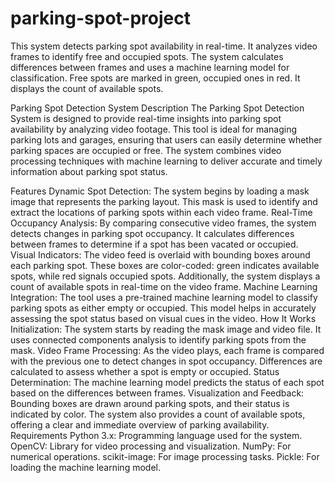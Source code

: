 # parking-spot-project
This system detects parking spot availability in real-time. It analyzes video frames to identify free and occupied spots. The system calculates differences between frames and uses a machine learning model for classification. Free spots are marked in green, occupied ones in red. It displays the count of available spots.

Parking Spot Detection System
Description
The Parking Spot Detection System is designed to provide real-time insights into parking spot availability by analyzing video footage. This tool is ideal for managing parking lots and garages, ensuring that users can easily determine whether parking spaces are occupied or free. The system combines video processing techniques with machine learning to deliver accurate and timely information about parking spot status.

Features
Dynamic Spot Detection: The system begins by loading a mask image that represents the parking layout. This mask is used to identify and extract the locations of parking spots within each video frame.
Real-Time Occupancy Analysis: By comparing consecutive video frames, the system detects changes in parking spot occupancy. It calculates differences between frames to determine if a spot has been vacated or occupied.
Visual Indicators: The video feed is overlaid with bounding boxes around each parking spot. These boxes are color-coded: green indicates available spots, while red signals occupied spots. Additionally, the system displays a count of available spots in real-time on the video frame.
Machine Learning Integration: The tool uses a pre-trained machine learning model to classify parking spots as either empty or occupied. This model helps in accurately assessing the spot status based on visual cues in the video.
How It Works
Initialization: The system starts by reading the mask image and video file. It uses connected components analysis to identify parking spots from the mask.
Video Frame Processing: As the video plays, each frame is compared with the previous one to detect changes in spot occupancy. Differences are calculated to assess whether a spot is empty or occupied.
Status Determination: The machine learning model predicts the status of each spot based on the differences between frames.
Visualization and Feedback: Bounding boxes are drawn around parking spots, and their status is indicated by color. The system also provides a count of available spots, offering a clear and immediate overview of parking availability.
Requirements
Python 3.x: Programming language used for the system.
OpenCV: Library for video processing and visualization.
NumPy: For numerical operations.
scikit-image: For image processing tasks.
Pickle: For loading the machine learning model.
